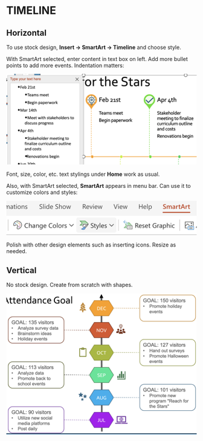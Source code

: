 # TIMELINE

## Horizontal

To use stock design, **Insert &rarr; SmartArt &rarr; Timeline** and choose style.

With SmartArt selected, enter content in text box on left. Add more bullet points to add more events. Indentation matters:

![Timeline Text](/assets/timeline-text.png)

Font, size, color, etc. text stylings under **Home** work as usual.

Also, with SmartArt selected, **SmartArt** appears in menu bar. Can use it to customize colors and styles:

![SmartArt Options](/assets/smartart-options.png)

Polish with other design elements such as inserting icons. Resize as needed.

## Vertical

No stock design. Create from scratch with shapes.

![Vertical Timeline](/assets/timeline-vertical.png)
